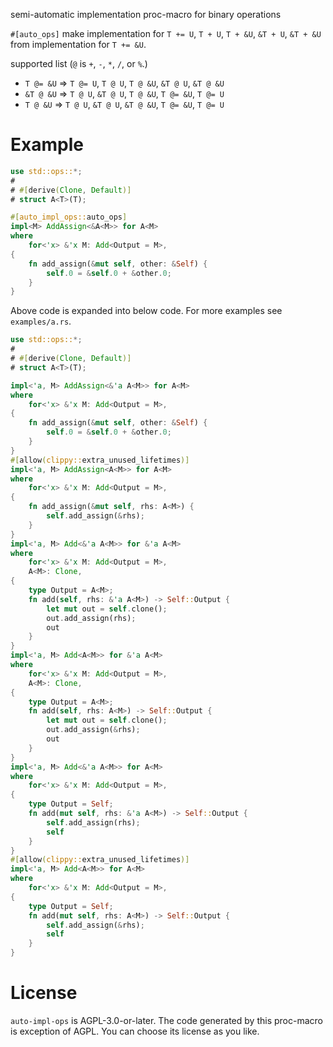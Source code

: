 semi-automatic implementation proc-macro for binary operations

`#[auto_ops]` make implementation for `T += U`, `T + U`, `T + &U`, `&T + U`, `&T + &U` from implementation for `T += &U`.

supported list (`@` is `+`, `-`, `*`, `/`, or `%`.)
* `T @= &U` => `T @= U`, `T @ U`, `T @ &U`, `&T @ U`, `&T @ &U`
* `&T @ &U` => `T @ U`, `&T @ U`, `T @ &U`, `T @= &U`, `T @= U`
* `T @ &U` => `T @ U`, `&T @ U`, `&T @ &U`, `T @= &U`, `T @= U`

# Example

```rust
use std::ops::*;
# 
# #[derive(Clone, Default)]
# struct A<T>(T);

#[auto_impl_ops::auto_ops]
impl<M> AddAssign<&A<M>> for A<M>
where
    for<'x> &'x M: Add<Output = M>,
{
    fn add_assign(&mut self, other: &Self) {
        self.0 = &self.0 + &other.0;
    }
}
```

Above code is expanded into below code.
For more examples see `examples/a.rs`.

```rust
use std::ops::*;
# 
# #[derive(Clone, Default)]
# struct A<T>(T);

impl<'a, M> AddAssign<&'a A<M>> for A<M>
where
    for<'x> &'x M: Add<Output = M>,
{
    fn add_assign(&mut self, other: &Self) {
        self.0 = &self.0 + &other.0;
    }
}
#[allow(clippy::extra_unused_lifetimes)]
impl<'a, M> AddAssign<A<M>> for A<M>
where
    for<'x> &'x M: Add<Output = M>,
{
    fn add_assign(&mut self, rhs: A<M>) {
        self.add_assign(&rhs);
    }
}
impl<'a, M> Add<&'a A<M>> for &'a A<M>
where
    for<'x> &'x M: Add<Output = M>,
    A<M>: Clone,
{
    type Output = A<M>;
    fn add(self, rhs: &'a A<M>) -> Self::Output {
        let mut out = self.clone();
        out.add_assign(rhs);
        out
    }
}
impl<'a, M> Add<A<M>> for &'a A<M>
where
    for<'x> &'x M: Add<Output = M>,
    A<M>: Clone,
{
    type Output = A<M>;
    fn add(self, rhs: A<M>) -> Self::Output {
        let mut out = self.clone();
        out.add_assign(&rhs);
        out
    }
}
impl<'a, M> Add<&'a A<M>> for A<M>
where
    for<'x> &'x M: Add<Output = M>,
{
    type Output = Self;
    fn add(mut self, rhs: &'a A<M>) -> Self::Output {
        self.add_assign(rhs);
        self
    }
}
#[allow(clippy::extra_unused_lifetimes)]
impl<'a, M> Add<A<M>> for A<M>
where
    for<'x> &'x M: Add<Output = M>,
{
    type Output = Self;
    fn add(mut self, rhs: A<M>) -> Self::Output {
        self.add_assign(&rhs);
        self
    }
}
```

# License
`auto-impl-ops` is AGPL-3.0-or-later.
The code generated by this proc-macro is exception of AGPL.
You can choose its license as you like.
